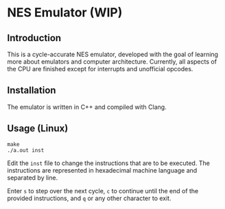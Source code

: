 # NES Emulator (WIP)
## Introduction
This is a cycle-accurate NES emulator, developed with the goal of learning more about emulators and computer architecture. Currently, all aspects of the CPU are finished except for interrupts and unofficial opcodes.
## Installation
The emulator is written in C++ and compiled with Clang.
## Usage (Linux)
```
make
./a.out inst
```
Edit the `inst` file to change the instructions that are to be executed. The instructions are represented in hexadecimal machine language and separated by line.

Enter `s` to step over the next cycle, `c` to continue until the end of the provided instructions, and `q` or any other character to exit.